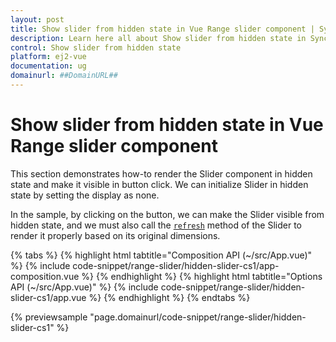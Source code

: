```yaml
---
layout: post
title: Show slider from hidden state in Vue Range slider component | Syncfusion
description: Learn here all about Show slider from hidden state in Syncfusion Vue Range slider component of Syncfusion Essential JS 2 and more.
control: Show slider from hidden state 
platform: ej2-vue
documentation: ug
domainurl: ##DomainURL##
---
```


# Show slider from hidden state in Vue Range slider component

This section demonstrates how-to render the Slider component in hidden state and make it visible in button click. We can initialize Slider in hidden state by setting the display as none.

In the sample, by clicking on the button, we can make the Slider visible from hidden state, and we must also call the [`refresh`](https://ej2.syncfusion.com/javascript/documentation/api/base/component/#refresh) method of the Slider to render it properly based on its original dimensions.

{% tabs %}
{% highlight html tabtitle="Composition API (~/src/App.vue)" %}
{% include code-snippet/range-slider/hidden-slider-cs1/app-composition.vue %}
{% endhighlight %}
{% highlight html tabtitle="Options API (~/src/App.vue)" %}
{% include code-snippet/range-slider/hidden-slider-cs1/app.vue %}
{% endhighlight %}
{% endtabs %}
        
{% previewsample "page.domainurl/code-snippet/range-slider/hidden-slider-cs1" %}